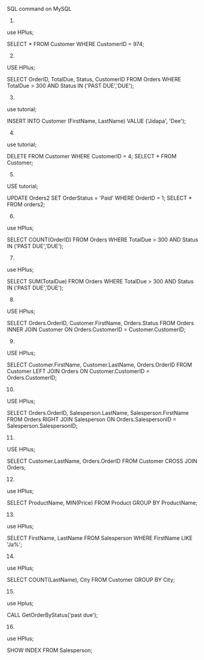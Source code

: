 SQL command on MySQL



1.

use HPlus;

SELECT * FROM Customer WHERE CustomerID = 974;

2.

USE HPlus;

SELECT OrderID, TotalDue, Status, CustomerID FROM Orders WHERE TotalDue > 300 AND Status IN ('PAST DUE','DUE');

3.

use tutorial;

INSERT INTO Customer (FirstName, LastName) VALUE ('Jidapa', 'Dee');

4.

use tutorial;

DELETE FROM Customer WHERE CustomerID = 4;
SELECT * FROM Customer;

5.

USE tutorial;

UPDATE Orders2 SET OrderStatus = 'Paid' WHERE OrderID = 1;
SELECT * FROM orders2;

6.

use HPlus;

SELECT COUNT(OrderID) FROM Orders WHERE TotalDue > 300 AND Status IN ('PAST DUE','DUE');

7.

use HPlus;

SELECT SUM(TotalDue) FROM Orders WHERE TotalDue > 300 AND Status IN ('PAST DUE','DUE');

8.

USE HPlus;

SELECT Orders.OrderID, Customer.FirstName, Orders.Status
FROM Orders
INNER JOIN Customer ON Orders.CustomerID = Customer.CustomerID;

9.

USE HPlus;

SELECT Customer.FirstName, Customer.LastName, Orders.OrderID
FROM Customer
LEFT JOIN Orders ON Customer.CustomerID = Orders.CustomerID;

10.

USE HPlus;

SELECT Orders.OrderID, Salesperson.LastName, Salesperson.FirstName
FROM Orders
RIGHT JOIN Salesperson ON Orders.SalespersonID = Salesperson.SalespersonID;

11.
USE HPlus;

SELECT Customer.LastName, Orders.OrderID
FROM Customer
CROSS JOIN Orders;

12.
use HPlus;

SELECT ProductName, MIN(Price) FROM Product GROUP BY ProductName;

13.
use HPlus;

SELECT FirstName, LastName FROM Salesperson WHERE FirstName LIKE 'Ja%';

14.
use HPlus;

SELECT COUNT(LastName), City FROM Customer GROUP BY City;

15.
use Hplus;

CALL GetOrderByStatus('past due');

16.
use HPlus;

SHOW INDEX FROM Salesperson;
